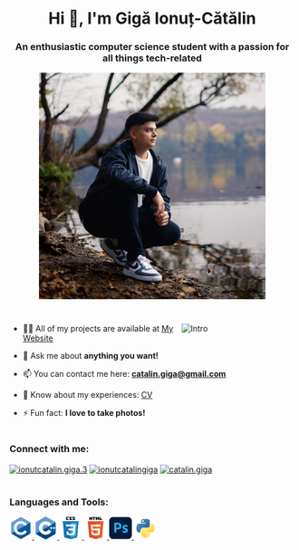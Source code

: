 <h1 align="center">Hi 👋, I'm Gigă Ionuț-Cătălin</h1>
<h3 align="center">An enthusiastic computer science student with a passion for all things tech-related</h3>
<p></p>

<p align="center">
  <img width=400px src="pic.png" alt="Description of the image">
</p>

#

<img align="right" width=200px alt="Intro" src="https://media3.giphy.com/media/v1.Y2lkPTc5MGI3NjExcjdjYmF2b2Y2bWNhZDB5YzhubWY3a2F0bWNqdXJydnd2eTcyMzA2bSZlcD12MV9pbnRlcm5hbF9naWZfYnlfaWQmY3Q9Zw/CuuSHzuc0O166MRfjt/giphy.gif" />

- 👨‍💻 All of my projects are available at [My Website](https://catalingiga.com/)

- 💬 Ask me about **anything you want!**

- 📫 You can contact me here: **catalin.giga@gmail.com**

- 📄 Know about my experiences: [CV](CV.pdf)

- ⚡ Fun fact: **I love to take photos!**

#

<h3 align="left">Connect with me:</h3>
<p align="left">
<a href="https://fb.com/ionutcatalin.giga.3" target="blank"><img align="center" src="https://raw.githubusercontent.com/rahuldkjain/github-profile-readme-generator/master/src/images/icons/Social/facebook.svg" alt="ionutcatalin.giga.3" height="30" width="40" /></a>
<a href="https://instagram.com/ionutcatalingiga" target="blank"><img align="center" src="https://raw.githubusercontent.com/rahuldkjain/github-profile-readme-generator/master/src/images/icons/Social/instagram.svg" alt="ionutcatalingiga" height="30" width="40" /></a>
<a href="https://www.linkedin.com/in/catalin-giga/" target="blank"><img align="center" src="https://raw.githubusercontent.com/rahuldkjain/github-profile-readme-generator/src/images/icons/Social/linked-in.svg" alt="catalin.giga" height="30" width="40" /></a>
</p>

#

<h3 align="left">Languages and Tools:</h3>
<p></p>
<p align="left"> <a href="https://www.cprogramming.com/" target="_blank" rel="noreferrer"> <img src="https://raw.githubusercontent.com/devicons/devicon/master/icons/c/c-original.svg" alt="c" width="40" height="40"/> </a> <a href="https://www.w3schools.com/cpp/" target="_blank" rel="noreferrer"> <img src="https://raw.githubusercontent.com/devicons/devicon/master/icons/cplusplus/cplusplus-original.svg" alt="cplusplus" width="40" height="40"/> </a> <a href="https://www.w3schools.com/css/" target="_blank" rel="noreferrer"> <img src="https://raw.githubusercontent.com/devicons/devicon/master/icons/css3/css3-original-wordmark.svg" alt="css3" width="40" height="40"/> </a> <a href="https://www.w3.org/html/" target="_blank" rel="noreferrer"> <img src="https://raw.githubusercontent.com/devicons/devicon/master/icons/html5/html5-original-wordmark.svg" alt="html5" width="40" height="40"/> </a> <a href="https://www.photoshop.com/en" target="_blank" rel="noreferrer"> <img src="https://raw.githubusercontent.com/devicons/devicon/master/icons/photoshop/photoshop-original.svg" alt="photoshop" width="40" height="40"/> </a> <a href="https://www.python.org" target="_blank" rel="noreferrer"> <img src="https://raw.githubusercontent.com/devicons/devicon/master/icons/python/python-original.svg" alt="python" width="40" height="40"/> </a> </p>
